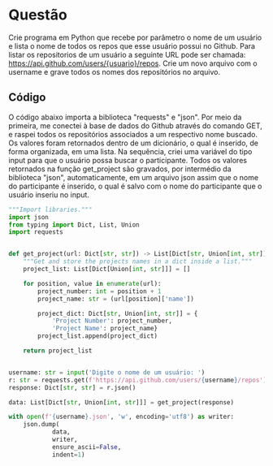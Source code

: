 # Questão
Crie programa em Python que recebe por parâmetro o nome de um usuário e lista o nome de todos os repos que esse usuário possui no Github.
Para listar os repositorios de um usuário a seguinte URL pode ser chamada: https://api.github.com/users/{usuario}/repos.
Crie um novo arquivo com o username e grave todos os nomes dos repositórios no arquivo.

## Código
O código abaixo importa a biblioteca "requests" e "json". Por meio da primeira, me conectei à base de dados do Github através do comando GET, e raspei todos os repositórios associados a um respectivo nome buscado.
Os valores foram retornados dentro de um dicionário, o qual é inserido, de forma organizada, em uma lista.
Na sequência, criei uma variável do tipo input para que o usuário possa buscar o participante. Todos os valores retornados na função get_project são gravados, por intermédio da biblioteca "json", automaticamente, em um arquivo json assim que o nome do participante é inserido, o qual é salvo com o nome do participante que o usuário inseriu no input.

``` python
"""Import libraries."""
import json
from typing import Dict, List, Union
import requests


def get_project(url: Dict[str, str]) -> List[Dict[str, Union[int, str]]]:
    """Get and store the projects names in a dict inside a list."""
    project_list: List[Dict[Union[int, str]]] = []

    for position, value in enumerate(url):
        project_number: int = position + 1
        project_name: str = (url[position]['name'])

        project_dict: Dict[str, Union[int, str]] = {
            'Project Number': project_number,
            'Project Name': project_name}
        project_list.append(project_dict)

    return project_list


username: str = input('Digite o nome de um usuário: ')
r: str = requests.get(f'https://api.github.com/users/{username}/repos')
response: Dict[str, str] = r.json()

data: List[Dict[str, Union[int, str]]] = get_project(response)

with open(f'{username}.json', 'w', encoding='utf8') as writer:
    json.dump(
            data,
            writer,
            ensure_ascii=False,
            indent=1)
```
